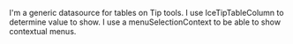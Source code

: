 I'm a generic datasource for tables on Tip tools. 
I use IceTipTableColumn to determine value to show. 
I use a menuSelectionContext to be able to show contextual menus.